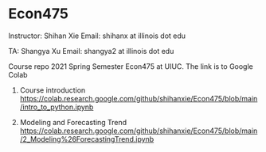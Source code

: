 # Econ475
Instructor: Shihan Xie
Email: shihanx at illinois dot edu

TA: Shangya Xu 
Email: shangya2 at illinois dot edu

Course repo 2021 Spring Semester Econ475 at UIUC.
The link is to Google Colab 
1. Course introduction
https://colab.research.google.com/github/shihanxie/Econ475/blob/main/intro_to_python.ipynb

2. Modeling and Forecasting Trend
https://colab.research.google.com/github/shihanxie/Econ475/blob/main/2_Modeling%26ForecastingTrend.ipynb
